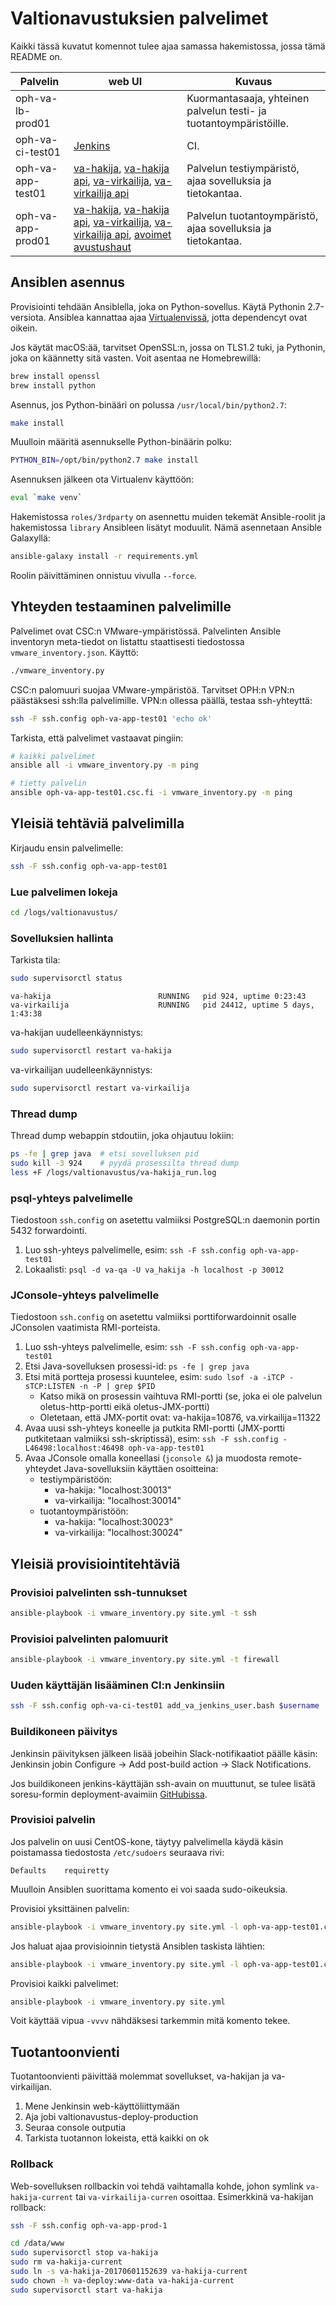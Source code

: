 # Valtionavustuksien palvelimet

Kaikki tässä kuvatut komennot tulee ajaa samassa hakemistossa, jossa
tämä README on.

| Palvelin | web UI | Kuvaus |
|---|---|---|
| oph-va-lb-prod01 | | Kuormantasaaja, yhteinen palvelun testi- ja tuotantoympäristöille. |
| oph-va-ci-test01 | [Jenkins](https://dev.valtionavustukset.oph.fi/) | CI. |
| oph-va-app-test01 | [va-hakija](https://testi.valtionavustukset.oph.fi/avustushaku/1/), [va-hakija api](https://testi.valtionavustukset.oph.fi/doc), [va-virkailija](https://testi.virkailija.valtionavustukset.oph.fi/), [va-virkailija api](https://testi.virkailija.valtionavustukset.oph.fi/doc/) | Palvelun testiympäristö, ajaa sovelluksia ja tietokantaa. |
| oph-va-app-prod01 | [va-hakija](https://valtionavustukset.oph.fi/avustushaku/1/), [va-hakija api](https://valtionavustukset.oph.fi/doc), [va-virkailija](https://testi.virkailija.valtionavustukset.oph.fi/), [va-virkailija api](https://virkailija.valtionavustukset.oph.fi/doc/), [avoimet avustushaut](http://oph.fi/rahoitus/valtionavustukset) | Palvelun tuotantoympäristö, ajaa sovelluksia ja tietokantaa. |

## Ansiblen asennus

Provisiointi tehdään Ansiblella, joka on Python-sovellus. Käytä
Pythonin 2.7-versiota. Ansiblea kannattaa ajaa
[Virtualenvissä](http://docs.python-guide.org/en/latest/dev/virtualenvs/),
jotta dependencyt ovat oikein.

Jos käytät macOS:ää, tarvitset OpenSSL:n, jossa on TLS1.2 tuki, ja
Pythonin, joka on käännetty sitä vasten. Voit asentaa ne Homebrewillä:

``` bash
brew install openssl
brew install python
```

Asennus, jos Python-binääri on polussa `/usr/local/bin/python2.7`:

``` bash
make install
```

Muulloin määritä asennukselle Python-binäärin polku:

``` bash
PYTHON_BIN=/opt/bin/python2.7 make install
```

Asennuksen jälkeen ota Virtualenv käyttöön:

``` bash
eval `make venv`
```

Hakemistossa `roles/3rdparty` on asennettu muiden tekemät Ansible-roolit
ja hakemistossa `library` Ansibleen lisätyt moduulit. Nämä asennetaan
Ansible Galaxyllä:

``` bash
ansible-galaxy install -r requirements.yml
```

Roolin päivittäminen onnistuu vivulla `--force`.

## Yhteyden testaaminen palvelimille

Palvelimet ovat CSC:n VMware-ympäristössä. Palvelinten Ansible
inventoryn meta-tiedot on listattu staattisesti tiedostossa
`vmware_inventory.json`. Käyttö:

``` bash
./vmware_inventory.py
```

CSC:n palomuuri suojaa VMware-ympäristöä. Tarvitset OPH:n VPN:n
päästäksesi ssh:lla palvelimille. VPN:n ollessa päällä, testaa
ssh-yhteyttä:

``` bash
ssh -F ssh.config oph-va-app-test01 'echo ok'
```

Tarkista, että palvelimet vastaavat pingiin:

``` bash
# kaikki palvelimet
ansible all -i vmware_inventory.py -m ping

# tietty palvelin
ansible oph-va-app-test01.csc.fi -i vmware_inventory.py -m ping
```

## Yleisiä tehtäviä palvelimilla

Kirjaudu ensin palvelimelle:

``` bash
ssh -F ssh.config oph-va-app-test01
```

### Lue palvelimen lokeja

``` bash
cd /logs/valtionavustus/
```

### Sovelluksien hallinta

Tarkista tila:

``` bash
sudo supervisorctl status
```

```
va-hakija                        RUNNING   pid 924, uptime 0:23:43
va-virkailija                    RUNNING   pid 24412, uptime 5 days, 1:43:38
```

va-hakijan uudelleenkäynnistys:

``` bash
sudo supervisorctl restart va-hakija
```

va-virkailijan uudelleenkäynnistys:

``` bash
sudo supervisorctl restart va-virkailija
```

### Thread dump

Thread dump webappin stdoutiin, joka ohjautuu lokiin:

``` bash
ps -fe | grep java  # etsi sovelluksen pid
sudo kill -3 924    # pyydä prosessilta thread dump
less +F /logs/valtionavustus/va-hakija_run.log
```

### psql-yhteys palvelimelle

Tiedostoon `ssh.config` on asetettu valmiiksi PostgreSQL:n daemonin
portin 5432 forwardointi.

1. Luo ssh-yhteys palvelimelle, esim: `ssh -F ssh.config
   oph-va-app-test01`
2. Lokaalisti: `psql -d va-qa -U va_hakija -h localhost -p 30012`

### JConsole-yhteys palvelimelle

Tiedostoon `ssh.config` on asetettu valmiiksi porttiforwardoinnit osalle
JConsolen vaatimista RMI-porteista.

1. Luo ssh-yhteys palvelimelle, esim: `ssh -F ssh.config
   oph-va-app-test01`
2. Etsi Java-sovelluksen prosessi-id: `ps -fe | grep java`
3. Etsi mitä portteja prosessi kuuntelee, esim: `sudo lsof -a -iTCP
   -sTCP:LISTEN -n -P | grep $PID`
   * Katso mikä on prosessin vaihtuva RMI-portti (se, joka ei ole
     palvelun oletus-http-portti eikä oletus-JMX-portti)
   * Oletetaan, että JMX-portit ovat: va-hakija=10876, va.virkailija=11322
4. Avaa uusi ssh-yhteys koneelle ja putkita RMI-portti (JMX-portti
   putkitetaan valmiiksi ssh-skriptissä), esim:
   `ssh -F ssh.config -L46498:localhost:46498 oph-va-app-test01`
5. Avaa JConsole omalla koneellasi (`jconsole &`) ja muodosta
   remote-yhteydet Java-sovelluksiin käyttäen osoitteina:
   * testiympäristöön:
     - va-hakija: "localhost:30013"
     - va-virkailija: "localhost:30014"
   * tuotantoympäristöön:
     - va-hakija: "localhost:30023"
     - va-virkailija: "localhost:30024"

## Yleisiä provisiointitehtäviä

### Provisioi palvelinten ssh-tunnukset

``` bash
ansible-playbook -i vmware_inventory.py site.yml -t ssh
```

### Provisioi palvelinten palomuurit

``` bash
ansible-playbook -i vmware_inventory.py site.yml -t firewall
```

### Uuden käyttäjän lisääminen CI:n Jenkinsiin

``` bash
ssh -F ssh.config oph-va-ci-test01 add_va_jenkins_user.bash $username
```

### Buildikoneen päivitys

Jenkinsin päivityksen jälkeen lisää jobeihin Slack-notifikaatiot päälle
käsin: Jenkinsin jobin Configure → Add post-build action → Slack
Notifications.

Jos buildikoneen jenkins-käyttäjän ssh-avain on muuttunut, se tulee
lisätä soresu-formin deployment-avaimiin
[GitHubissa](https://github.com/Opetushallitus/soresu-form/settings/keys).

### Provisioi palvelin

Jos palvelin on uusi CentOS-kone, täytyy palvelimella käydä käsin
poistamassa tiedostosta `/etc/sudoers` seuraava rivi:

```
Defaults    requiretty
```

Muulloin Ansiblen suorittama komento ei voi saada sudo-oikeuksia.

Provisioi yksittäinen palvelin:

``` bash
ansible-playbook -i vmware_inventory.py site.yml -l oph-va-app-test01.csc.fi
```

Jos haluat ajaa provisioinnin tietystä Ansiblen taskista lähtien:

``` bash
ansible-playbook -i vmware_inventory.py site.yml -l oph-va-app-test01.csc.fi --step --start-at-task="Add supervisor conf to start and stop the applications"
```

Provisioi kaikki palvelimet:

``` bash
ansible-playbook -i vmware_inventory.py site.yml
```

Voit käyttää vipua `-vvvv` nähdäksesi tarkemmin mitä komento tekee.

## Tuotantoonvienti

Tuotantoonvienti päivittää molemmat sovellukset, va-hakijan ja
va-virkailijan.

1. Mene Jenkinsin web-käyttöliittymään
2. Aja jobi valtionavustus-deploy-production
3. Seuraa console outputia
4. Tarkista tuotannon lokeista, että kaikki on ok

### Rollback

Web-sovelluksen rollbackin voi tehdä vaihtamalla kohde, johon symlink
`va-hakija-current` tai `va-virkailija-curren` osoittaa. Esimerkkinä
va-hakijan rollback:

``` bash
ssh -F ssh.config oph-va-app-prod-1

cd /data/www
sudo supervisorctl stop va-hakija
sudo rm va-hakija-current
sudo ln -s va-hakija-20170601152639 va-hakija-current
sudo chown -h va-deploy:www-data va-hakija-current
sudo supervisorctl start va-hakija
```
